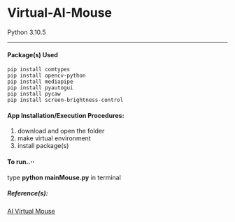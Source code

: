 # Virtual-AI-Mouse
Python 3.10.5
- - - - 

#### Package(s) Used

    pip install comtypes
    pip install opencv-python
    pip install mediapipe
    pip install pyautogui
    pip install pycaw
    pip install screen-brightness-control
    
#### App Installation/Execution Procedures:
1. download and open the folder
2. make virtual environment
3. install package(s)
   
   
#### To run..⋅⋅
 type __python mainMouse.py__ in terminal

##### Reference(s): ##### 
[AI Virtual Mouse](https://www.youtube.com/watch?v=ufm6tfgo-OA)
